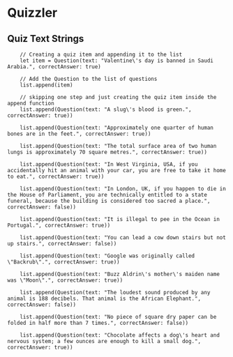 # Quizzler

## Quiz Text Strings

        // Creating a quiz item and appending it to the list
        let item = Question(text: "Valentine\'s day is banned in Saudi Arabia.", correctAnswer: true)
        
        // Add the Question to the list of questions
        list.append(item)
        
        // skipping one step and just creating the quiz item inside the append function
        list.append(Question(text: "A slug\'s blood is green.", correctAnswer: true))
        
        list.append(Question(text: "Approximately one quarter of human bones are in the feet.", correctAnswer: true))
        
        list.append(Question(text: "The total surface area of two human lungs is approximately 70 square metres.", correctAnswer: true))
        
        list.append(Question(text: "In West Virginia, USA, if you accidentally hit an animal with your car, you are free to take it home to eat.", correctAnswer: true))
        
        list.append(Question(text: "In London, UK, if you happen to die in the House of Parliament, you are technically entitled to a state funeral, because the building is considered too sacred a place.", correctAnswer: false))
        
        list.append(Question(text: "It is illegal to pee in the Ocean in Portugal.", correctAnswer: true))
        
        list.append(Question(text: "You can lead a cow down stairs but not up stairs.", correctAnswer: false))
        
        list.append(Question(text: "Google was originally called \"Backrub\".", correctAnswer: true))
        
        list.append(Question(text: "Buzz Aldrin\'s mother\'s maiden name was \"Moon\".", correctAnswer: true))
        
        list.append(Question(text: "The loudest sound produced by any animal is 188 decibels. That animal is the African Elephant.", correctAnswer: false))
        
        list.append(Question(text: "No piece of square dry paper can be folded in half more than 7 times.", correctAnswer: false))
        
        list.append(Question(text: "Chocolate affects a dog\'s heart and nervous system; a few ounces are enough to kill a small dog.", correctAnswer: true))
        
        

